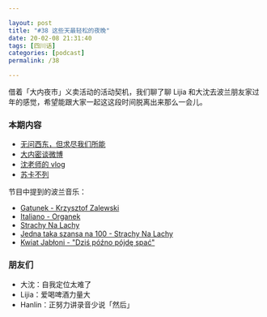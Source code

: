 ```yaml
---

layout: post
title: "#38 这些天最轻松的夜晚"
date: 20-02-08 21:31:40
tags: [四川话]
categories: [podcast]
permalink: /38

---
```


借着「大内夜市」义卖活动的活动契机，我们聊了聊 Lijia 和大沈去波兰朋友家过年的感觉，希望能跟大家一起这这段时间脱离出来那么一会儿。

### 本期内容

- [无问西东，但求尽我们所能](https://mp.weixin.qq.com/s/EJpruW3p3H-b0s3TXzKE7Q)
- [大内密谈微博](https://www.weibo.com/midnighttalks)
- [沈老师的 vlog](https://www.bilibili.com/video/av83910879)
- [苏卡不列](https://www.bilibili.com/video/av59411879)

节目中提到的波兰音乐：

- [Gatunek - Krzysztof Zalewski](https://music.163.com/#/song?id=28163464)
- [Italiano - Organek](https://music.163.com/#/song?id=28618844)
- [Strachy Na Lachy](https://music.163.com/#/artist?id=101064)
- [Jedna taka szansa na 100 - Strachy Na Lachy](https://music.163.com/#/song?id=4315800)
- [Kwiat Jabłoni - "Dziś późno pójdę spać"](https://www.youtube.com/watch?v=FWDXwrgdm9w)

### 朋友们

- 大沈：自我定位太难了
- Lijia：爱喝啤酒力量大
- Hanlin：正努力讲录音少说「然后」
